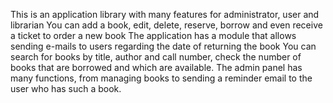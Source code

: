 This is an application library with many features for administrator, user and librarian
You can add a book, edit, delete, reserve, borrow and even receive a ticket to order a new book
The application has a module that allows sending e-mails to users regarding the date of returning the book
You can search for books by title, author and call number, check the number of books that are borrowed and which are available.
The admin panel has many functions, from managing books to sending a reminder email to the user who has such a book.
